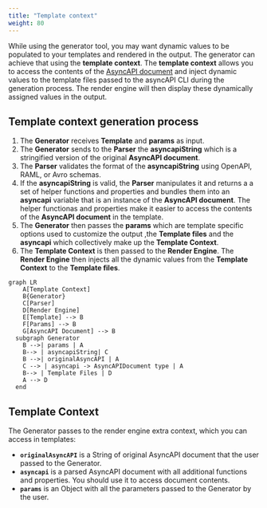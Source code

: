 ```yaml
---
title: "Template context"
weight: 80
---
```


While using the generator tool, you may want dynamic values to be populated to your templates and rendered in the output. The generator can achieve that using the **template context**.
The **template context** allows you to access the contents of the [AsyncAPI document](asyncapi-document.md) and inject dynamic values to the template files passed to the asyncAPI CLI during the generation process. The render engine will then display these dynamically assigned values in the output.

## Template context generation process
1. The **Generator** receives **Template** and **params** as input.
2. The **Generator** sends to the **Parser** the **asyncapiString** which is a stringified version of the original **AsyncAPI document**. 
3. The **Parser** validates the format of the **asyncapiString** using OpenAPI, RAML, or Avro schemas.
4. If the **asyncapiString** is valid, the **Parser** manipulates it and returns a a set of helper functions and properties and bundles them into an **asyncapi** variable that is an instance of the **AsyncAPI document**. The helper functionas and properties make it easier to access the contents of the **AsyncAPI document** in the template.
5. The **Generator** then passes the **params** which are template specific options used to customize the output ,the **Template files** and the **asyncapi** which collectively make up the **Template Context**.
6. The **Template Context** is then passed to the **Render Engine**. The **Render Engine** then injects all the dynamic values from the **Template Context** to the **Template files**.
   
``` mermaid
graph LR
    A[Template Context]
    B{Generator}
    C[Parser]
    D[Render Engine]
    E[Template] --> B
    F[Params] --> B
    G[AsyncAPI Document] --> B
  subgraph Generator
    B -->| params | A
    B--> | asyncapiString| C
    B -->| originalAsyncAPI | A
    C --> | asyncapi -> AsyncAPIDocument type | A
    B--> | Template Files | D
    A --> D
  end
```

## Template Context
The Generator passes to the render engine extra context, which you can access in templates:

- **`originalAsyncAPI`** is a String of original AsyncAPI document that the user passed to the Generator.
- **`asyncapi`** is a parsed AsyncAPI document with all additional functions and properties. You should use it to access document contents.
- **`params`** is an Object with all the parameters passed to the Generator by the user.